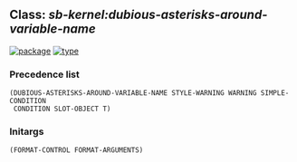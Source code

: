 ## Class: ***sb-kernel:dubious-asterisks-around-variable-name***
[![package](https://img.shields.io/badge/Package-SB--KERNEL-5f9ea0.svg?style=social&colorA=999999)](../) [![type](https://img.shields.io/badge/Type-Class-5f9ea0.svg?style=social&colorA=999999)](../#class) 
### Precedence list
```
(DUBIOUS-ASTERISKS-AROUND-VARIABLE-NAME STYLE-WARNING WARNING SIMPLE-CONDITION
 CONDITION SLOT-OBJECT T)
```
### Initargs
```
(FORMAT-CONTROL FORMAT-ARGUMENTS)
```
